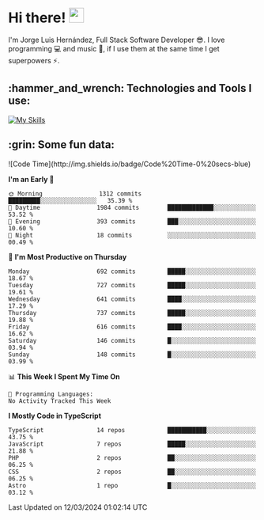<h1 align="left">
 <abc>
  <br>Hi there! <img src="https://user-images.githubusercontent.com/42378118/110234147-e3259600-7f4e-11eb-95be-0c4047144dea.gif" width="30"><br>
 </abc>
</h1>

I'm Jorge Luis Hernández, Full Stack Software Developer :sunglasses:. I love programming :computer: and music :musical_score:, if I use them at the same time I get superpowers :zap:. 


<h2 align="left">:hammer_and_wrench: Technologies and Tools I use:</h2>

[![My Skills](https://skillicons.dev/icons?i=js,ts,html,css,py,vue,react,next,nest,postgres,mysql)](https://skillicons.dev)

<h2 align="left">:grin: Some fun data:</h2>
<!--START_SECTION:waka-->
![Code Time](http://img.shields.io/badge/Code%20Time-0%20secs-blue)

**I'm an Early 🐤** 

```text
🌞 Morning                1312 commits        █████████░░░░░░░░░░░░░░░░   35.39 % 
🌆 Daytime                1984 commits        █████████████░░░░░░░░░░░░   53.52 % 
🌃 Evening                393 commits         ███░░░░░░░░░░░░░░░░░░░░░░   10.60 % 
🌙 Night                  18 commits          ░░░░░░░░░░░░░░░░░░░░░░░░░   00.49 % 
```
📅 **I'm Most Productive on Thursday** 

```text
Monday                   692 commits         █████░░░░░░░░░░░░░░░░░░░░   18.67 % 
Tuesday                  727 commits         █████░░░░░░░░░░░░░░░░░░░░   19.61 % 
Wednesday                641 commits         ████░░░░░░░░░░░░░░░░░░░░░   17.29 % 
Thursday                 737 commits         █████░░░░░░░░░░░░░░░░░░░░   19.88 % 
Friday                   616 commits         ████░░░░░░░░░░░░░░░░░░░░░   16.62 % 
Saturday                 146 commits         █░░░░░░░░░░░░░░░░░░░░░░░░   03.94 % 
Sunday                   148 commits         █░░░░░░░░░░░░░░░░░░░░░░░░   03.99 % 
```


📊 **This Week I Spent My Time On** 

```text
💬 Programming Languages: 
No Activity Tracked This Week
```

**I Mostly Code in TypeScript** 

```text
TypeScript               14 repos            ███████████░░░░░░░░░░░░░░   43.75 % 
JavaScript               7 repos             █████░░░░░░░░░░░░░░░░░░░░   21.88 % 
PHP                      2 repos             ██░░░░░░░░░░░░░░░░░░░░░░░   06.25 % 
CSS                      2 repos             ██░░░░░░░░░░░░░░░░░░░░░░░   06.25 % 
Astro                    1 repo              █░░░░░░░░░░░░░░░░░░░░░░░░   03.12 % 
```




 Last Updated on 12/03/2024 01:02:14 UTC
<!--END_SECTION:waka-->
